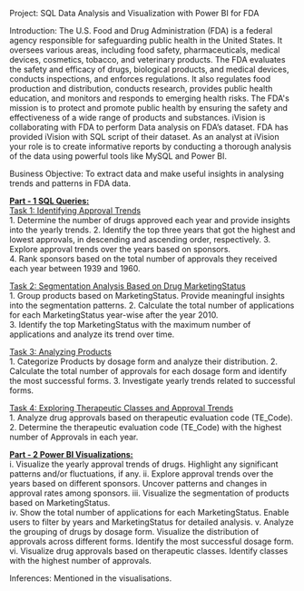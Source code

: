 Project:  SQL Data Analysis and Visualization with Power BI for FDA

Introduction: The U.S. Food and Drug Administration (FDA) is a federal agency responsible for safeguarding public health in the United States. It oversees various areas, including food safety, pharmaceuticals, medical devices, cosmetics, tobacco, and veterinary products. The FDA evaluates the safety and efficacy of drugs, biological products, and medical devices, conducts inspections, and enforces regulations. It also regulates food production and distribution, conducts research, provides public health education, and monitors and responds to emerging health risks. The FDA's mission is to protect and promote public health by ensuring the safety and effectiveness of a wide range of products and substances. iVision is collaborating with FDA to perform Data analysis on FDA’s dataset. FDA has provided iVision with SQL script of their dataset.  As an analyst at iVision your role is to create informative reports by conducting a thorough analysis of the data using powerful tools like MySQL and Power BI. 

Business Objective: To extract data and make useful insights in analysing trends and patterns in FDA data.

<B><U>Part - 1 SQL Queries:</U></B>  
  <U>Task 1: Identifying Approval Trends</U>  
      1. Determine the number of drugs approved each year and provide insights into the yearly trends. 
      2. Identify the top three years that got the highest and lowest approvals, in descending  and ascending  order, respectively. 
      3. Explore approval trends over the years based on sponsors.  
      4. Rank sponsors based on the total number of approvals they received each year between 1939 and 1960. 
      
  <U>Task 2: Segmentation Analysis Based on Drug MarketingStatus</U>  
      1. Group products based on MarketingStatus. Provide meaningful insights into the segmentation patterns. 
      2. Calculate the total number of applications for each MarketingStatus year-wise after the year 2010.  
      3. Identify the top MarketingStatus with the maximum number of applications and analyze its trend over time. 
      
  <U>Task 3: Analyzing Products</U>  
      1. Categorize Products by dosage form and analyze their distribution. 
      2. Calculate the total number of approvals for each dosage form and identify the most successful forms. 
      3. Investigate yearly trends related to successful forms.  
      
  <U>Task 4: Exploring Therapeutic Classes and Approval Trends</U>  
      1. Analyze drug approvals based on therapeutic evaluation code (TE_Code). 
      2. Determine the therapeutic evaluation code (TE_Code) with the highest number of Approvals in each year.

<B><U>Part - 2 Power BI Visualizations:</U></B>   
    i. Visualize the yearly approval trends of drugs. Highlight any significant patterns and/or fluctuations, if any. 
    ii. Explore approval trends over the years based on different sponsors. Uncover patterns and changes in approval rates among sponsors. 
    iii. Visualize the segmentation of products based on MarketingStatus.  
    iv. Show the total number of applications for each MarketingStatus. Enable users to filter by years and MarketingStatus for detailed analysis. 
    v. Analyze the grouping of drugs by dosage form. Visualize the distribution of approvals across different forms. Identify the most successful dosage form. 
    vi. Visualize drug approvals based on therapeutic classes. Identify classes with the highest number of approvals.

Inferences: Mentioned in the visualisations.
